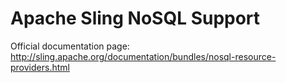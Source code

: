 Apache Sling NoSQL Support
==========================

Official documentation page:
http://sling.apache.org/documentation/bundles/nosql-resource-providers.html

